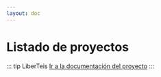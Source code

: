 ```yaml
---
layout: doc
---
```


# Listado de proyectos

::: tip LiberTeis
[Ir a la documentación del proyecto](/liberteis/)
:::
